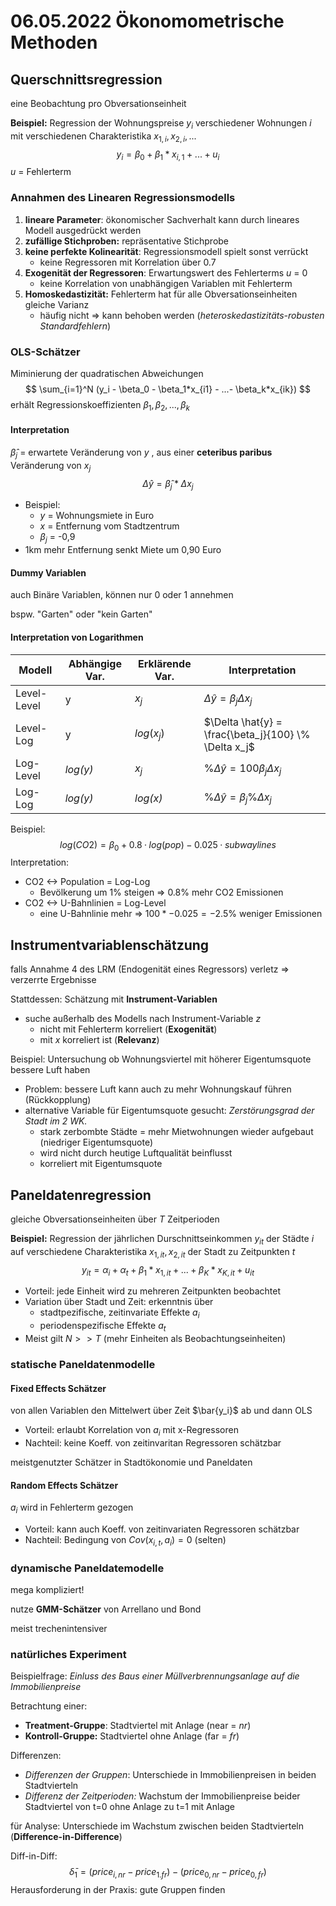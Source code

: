 # 06.05.2022 Ökonomometrische Methoden


## Querschnittsregression

eine Beobachtung pro Obversationseinheit

**Beispiel:** 
Regression der Wohnungspreise $y_i$ verschiedener Wohnungen $i$ mit verschiedenen Charakteristika $x_{1,i}, x_{2,i},...$
$$
y_i = \beta_0 + \beta_1 * x_{i,1} + ... + u_i
$$
*u* = Fehlerterm


### Annahmen des Linearen Regressionsmodells

1. **lineare Parameter**: ökonomischer Sachverhalt kann durch lineares Modell ausgedrückt werden
2. **zufällige Stichproben:** repräsentative Stichprobe
3. **keine perfekte Kolinearität**: Regressionsmodell spielt sonst verrückt
    - keine Regressoren mit Korrelation über 0.7
4. **Exogenität der Regressoren**: Erwartungswert des Fehlerterms *u* = 0
    - keine Korrelation von unabhängigen Variablen mit Fehlerterm
5. **Homoskedastizität:** Fehlerterm hat für alle Obversationseinheiten gleiche Varianz
    - häufig nicht => kann behoben werden (*heteroskedastizitäts-robusten Standardfehlern*)

### OLS-Schätzer

Miminierung der quadratischen Abweichungen 
$$
\sum_{i=1}^N (y_i - \beta_0 - \beta_1*x_{i1} - ...- \beta_k*x_{ik})
$$
erhält Regressionskoeffizienten $\beta_1, \beta_2,...,\beta_k$

#### Interpretation

$\hat\beta_j$ = erwartete Veränderung von *y* , aus einer **ceteribus paribus** Veränderung von $x_j$
$$
\Delta \hat{y} = \hat\beta_j * \Delta x_j
$$

- Beispiel: 
    - *y* = Wohnungsmiete in Euro
    - *x* =  Entfernung vom Stadtzentrum
    - $\beta_j$ = -0,9
- 1km mehr Entfernung senkt Miete um 0,90 Euro

#### Dummy Variablen

auch Binäre Variablen, können nur 0 oder 1 annehmen

bspw. "Garten" oder "kein Garten"

#### Interpretation von Logarithmen

| Modell      | Abhängige Var. | Erklärende Var. | Interpretation                                        |
| ----------- | -------------- | --------------- | ----------------------------------------------------- |
| Level-Level | y              | $x_j$           | $\Delta \hat{y} = \beta_j \Delta x_j$                 |
| Level-Log   | y              | $log(x_j)$      | $\Delta \hat{y} = \frac{\beta_j}{100}  \% \Delta x_j$ |
| Log-Level   | *log(y)*       | $x_j$           | $\% \Delta \hat{y} = 100 \beta_j  \Delta x_j$         |
| Log-Log     | *log(y)*       | *log(x)*        | $\% \Delta \hat{y} = \beta_j \% \Delta x_j$           |

Beispiel: 
$$
log(CO2) = \beta_0 + 0.8 · log (pop) − 0.025 · subwaylines 
$$
Interpretation:

- CO2 <-> Population = Log-Log 
    - Bevölkerung um 1% steigen => 0.8% mehr CO2 Emissionen
- CO2 <-> U-Bahnlinien = Log-Level 
    - eine U-Bahnlinie mehr => $100*-0.025 = -2.5\%$ weniger Emissionen

## Instrumentvariablenschätzung

falls Annahme 4 des LRM (Endogenität eines Regressors) verletz => verzerrte Ergebnisse

Stattdessen: Schätzung mit **Instrument-Variablen**

- suche außerhalb des Modells nach Instrument-Variable *z*
    - nicht mit Fehlerterm korreliert (**Exogenität**)
    - mit *x* korreliert ist (**Relevanz**)

Beispiel: Untersuchung ob Wohnungsviertel mit höherer Eigentumsquote bessere Luft haben

- Problem: bessere Luft kann auch zu mehr Wohnungskauf führen (Rückkopplung)
- alternative Variable für Eigentumsquote gesucht: *Zerstörungsgrad der Stadt im 2 WK.*
    - stark zerbombte Städte = mehr Mietwohnungen wieder aufgebaut (niedriger Eigentumsquote)
    - wird nicht durch heutige Luftqualität beinflusst
    - korreliert mit Eigentumsquote



## Paneldatenregression

gleiche Obversationseinheiten über *T* Zeitperioden

**Beispiel:**
Regression der jährlichen Durschnittseinkommen $y_{it}$ der Städte $i$ auf verschiedene Charakteristika $x_{1,it}, x_{2,it}$ der Stadt zu Zeitpunkten *t*
$$
y_{it} = \alpha_i+ \alpha_t+\beta_1 * x_{1,it} + ... + \beta_K * x_{K,it} + u_{it}
$$

- Vorteil: jede Einheit wird zu mehreren Zeitpunkten beobachtet
- Variation über Stadt und Zeit: erkenntnis über
    - stadtpezifische, zeitinvariate Effekte $a_i$
    - periodenspezifische Effekte $a_t$ 
- Meist gilt $N >> T$ (mehr Einheiten als Beobachtungseinheiten)

### statische Paneldatenmodelle

#### Fixed Effects Schätzer

von allen Variablen den Mittelwert über Zeit $\bar{y_i}$ ab und dann OLS

- Vorteil: erlaubt Korrelation von $a_i$ mit x-Regressoren
- Nachteil: keine Koeff. von zeitinvaritan Regressoren schätzbar

meistgenutzter Schätzer in Stadtökonomie und Paneldaten

#### Random Effects Schätzer

$a_i$ wird in Fehlerterm gezogen

- Vorteil: kann auch Koeff. von zeitinvariaten Regressoren schätzbar
- Nachteil: Bedingung von $Cov(x_{i,t},a_i)=0$ (selten)

### dynamische Paneldatemodelle

mega kompliziert!

nutze **GMM-Schätzer** von Arrellano und Bond

meist trechenintensiver

### natürliches Experiment

Beispielfrage: *Einluss des Baus einer Müllverbrennungsanlage auf die Immobilienpreise*

Betrachtung einer:

- **Treatment-Gruppe**: Stadtviertel mit Anlage (near = *nr*)
- **Kontroll-Gruppe:** Stadtviertel ohne Anlage (far = *fr*)

Differenzen:

- *Differenzen der Gruppen*: Unterschiede in Immobilienpreisen in beiden Stadtvierteln
- *Differenz der Zeitperioden:* Wachstum der Immobilienpreise beider Stadtviertel von t=0 ohne Anlage zu t=1 mit Anlage

für Analyse: Unterschiede im Wachstum zwischen beiden Stadtvierteln (**Difference-in-Difference**)

Diff-in-Diff: 
$$
\bar\delta_1 = (price_{i,nr} - price_{1.fr}) - (price_{0,nr} - price_{0,fr})
$$
Herausforderung in der Praxis: gute Gruppen finden